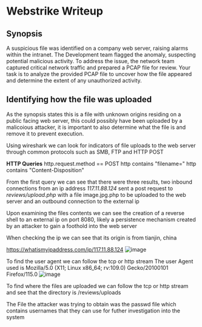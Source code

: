 # Webstrike Writeup

## Synopsis
A suspicious file was identified on a company web server, raising alarms within the intranet. The Development team flagged the anomaly, suspecting potential malicious activity. To address the issue, the network team captured critical network traffic and prepared a PCAP file for review.
Your task is to analyze the provided PCAP file to uncover how the file appeared and determine the extent of any unauthorized activity.

## Identifying how the file was uploaded
As the synopsis states this is a file with unknown origins residing on a public facing web server, this could possibly have been uploaded by a malicoious attacker, it is important to also determine what the file is and remove it to prevent execution.

Using wireshark we can look for indicators of file uploads to the web server through common protocols such as SMB, FTP and HTTP POST

**HTTP Queries**
http.request.method == POST
http contains "filename="
http contains "Content-Disposition"

From the first query we can see that there were three results, two inbound connections from an  ip address *117.11.88.124* sent a post request to *reviews/upload.php* with a file image.jpg.php to be uploaded to the web server and an outbound connection to the external ip

Upon examining the files contents we can see the creation of a reverse shell to an external ip on port 8080, likely a persistence mechanism created by an attacker to gain a foothold into the web server 

When checking the ip we can see that its origin is from tianjin, china 

https://whatismyipaddress.com/ip/117.11.88.124
![image](https://github.com/user-attachments/assets/7ee2891e-494b-4375-8685-fc2ebc4f3af2)

To find the user agent we can follow the tcp or http stream
The user Agent used is Mozilla/5.0 (X11; Linux x86_64; rv:109.0) Gecko/20100101 Firefox/115.0
![image](https://github.com/user-attachments/assets/c4cc1c85-e37e-4b6b-8532-132c7feeb06b)

To find where the files are uploaded we can follow the tcp or http stream and see that the directory is /reviews/uploads

The File the attacker was trying to obtain was the passwd file which contains usernames that they can use for futher investigation into the system 

